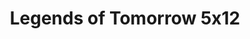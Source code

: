 ---
layout: episodios
title: "Legends of Tomorrow 5x12"
url_serie_padre: 'legends-of-tomorrow/temporada-5'
category: 'series'
capitulo: 'yes'
anio: '2020'
prev: 'capitulo-11'
proximo: 'capitulo-13'
sandbox: allow-same-origin allow-forms
idioma: 'Subtitulado'
calidad: 'Full HD'
reproductores_otros: ["https://gdriveplayer.io/embed2.php?link=TQ9o%252FKZljzHWM0KArGk%252BkAeQHpnn2PEq8N26v2wSYAn3%252BWeQ1qxTCftoZ5ygfy7mzmPy%252BH7SRKbr3ZSPZVmCL93KU33ThNh2MvVM%252B71k0c%252B2xn%252FAz%252BM5UZVlvsFcO2nMn6VzWd0x4Ht0wfbq5x7GKSTdwB1WhQHKu2fFL7mJODKT7pVbhLSAMFWrMMCGNB3EZYeM%252FmJR%252FnQXZ1GpInY9nw","Subtitulado","https://player.premiumstream.live/player.php?id=NDA3Mw&sub=https://sub.cuevana2.io/vtt-sub/sub7/DCs.Legends.of.Tomorrow.S05E12.vtt","Subtitulado","https://api.cuevana3.io/stream/index.php?file=ek5lbm9xYWNrS0xYMTZLa2xNbkdvY3ZTb3BtZng4TGp6ZFpobGFMUGtOelcwcUZmbWRIVzRkakVuS0JnbEplcG1KUnNZSlRTMGViVTBxZGdsdEhPb3R1NWZxU2dyc09sejVhZVlLRFNsYkxVMHFhbWt0YmE0OG1ncHBlbHk4WT0","Subtitulado","https://mstream.press/svqbe90p4k3b","Subtitulado","https://mstream.press/8mccb13h62q5","Subtitulado"]
reproductores_fembed: ["https://feurl.com/v/33zgdimmmdx8d20","Subtitulado","https://feurl.com/v/-z-y8hppp025yxn","Subtitulado"]
reproductor: 'fembed'
clasificacion: '+10'
tags:
- Ciencia-Ficcion
---